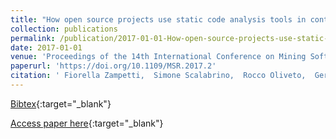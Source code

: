 ```yaml
---
title: "How open source projects use static code analysis tools in continuous integration pipelines"
collection: publications
permalink: /publication/2017-01-01-How-open-source-projects-use-static-code-analysis-tools-in-continuous-integration-pipelines
date: 2017-01-01
venue: 'Proceedings of the 14th International Conference on Mining Software Repositories, MSR 2017, Buenos Aires, Argentina, May 20-28, 2017'
paperurl: 'https://doi.org/10.1109/MSR.2017.2'
citation: ' Fiorella Zampetti,  Simone Scalabrino,  Rocco Oliveto,  Gerardo Canfora,  Massimiliano Di Penta, &quot;How open source projects use static code analysis tools in continuous integration pipelines.&quot; Proceedings of the 14th International Conference on Mining Software Repositories, MSR 2017, Buenos Aires, Argentina, May 20-28, 2017, 2017.'
---
```

[Bibtex](https://dblp.org/rec/bib/conf/msr/ZampettiSOCP17){:target="_blank"}

[Access paper here](https://doi.org/10.1109/MSR.2017.2){:target="_blank"}
